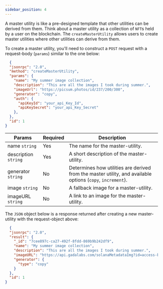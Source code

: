 ```yaml
---
sidebar_position: 4
---
```

A master utility is like a pre-designed template that other utilities can be derived from them. Think about a master utility as a collection of `NFT`s held by a user on the blockchain. The `createMasterUtility` allows users to create master utilities where other utilities can derive from them.

To create a master utility, you'll need to construct a `POST` request with a request-body (`params`) similar to the one below:

```json
  {
  "jsonrpc": "2.0",
  "method": "createMasterUtility",
  "params": {
    "name": "My summer image collection",
    "description": "This are all the images I took during summer.",
    "imageUrl": "https://picsum.photos/id/237/200/300",
    "generator": "copy",
    "auth": {
      "apiKeyId": "your_api_Key_Id",
      "apiKeySecret": "your_api_Key_Secret"
    },
  },
  "id": 1
}
```

| Params                       | Required                              | Description
|------------------------------|---------------------------------------|---------------------------------------|
| name `string`                | Yes                                   | The name for the master-utility.
| description `string`         | Yes                                   | A short description of the master-utility.
| generator `string`           | No                                    | Determines how utilities are derived from the master utility, and available options (`copy`, `increment`).
| image  `string`              | No                                    | A fallback image for a master-utility.
| imageURL  `string`           | No                                    | A link to an image for the master-utility.

The `JSON` object below is a response returned after creating a new master-utility with the request-object above:

```json
  {
  "jsonrpc": "2.0",
  "result": {
    "_id": "7cee897c-ca27-492f-8fdd-869b9b242df9",
    "name": "My summer image collection",
    "description": "This are all the images I took during summer.",
    "imageURL": "https://api.gadalabs.com/solanaMetadataImg?id=access-bronze",
    "generator": {
      "type": "copy"
    }
  },
  "id": 1
}
```
